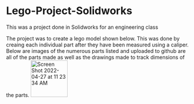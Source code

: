 # Lego-Project-Solidworks
This was a project done in Solidworks for an engineering class 

The project was to create a lego model shown below. This was done by creaing each individual part after they have been measured using a caliper. Below are images of the numerous parts listed and uploaded to github are all of the parts made as well as the drawings made to track dimensions of the parts.
<img  alt="Screen Shot 2022-04-27 at 11 23 34 AM" src="https://user-images.githubusercontent.com/24465754/165556219-ad8659a0-391f-4387-9f8f-1519f0441cb4.png" width="100" height="100">
